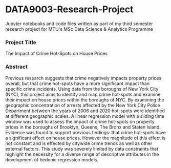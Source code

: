 # DATA9003-Research-Project
Jupyter notebooks and code files written as part of my third semester research project for MTU's MSc Data Science & Analytics Programme

### Project Title
The Impact of Crime Hot-Spots on House Prices

### Abstract
Previous research suggests that crime negatively impacts property prices overall, but that crime hot-spots have a more significant impact than specific crime incidents. Using data from the boroughs of New York City (NYC), this project aims to identify and map crime hot-spots and examine their impact on house prices within the boroughs of NYC. By examining the geographic concentration of arrests affected by the New York City Police Department between the years of 2006 and 2020 hot-spots were identified at different geographic scales. A linear regression model with a sliding time window was used to assess the impact of crime hot-spots on property prices in the boroughs of Brooklyn, Queens, The Bronx and Staten Island. Evidence was found to support previous findings: that crime hot-spots have a significant effect on house prices. However the magnitude of this effect is not constant and is effected by citywide crime trends as well as other external factors. This study was severely limited by data constraints that highlight the necessity for a diverse range of descriptive attributes in the development of hedonic regression models.
